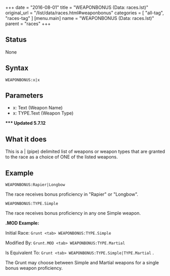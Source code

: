 +++
date = "2016-08-01"
title = "WEAPONBONUS (Data: races.lst)"
original_url = "/list/data/races.html#weaponbonus"
categories = [ "all-tag", "races-tag" ]
[menu.main]
    name = "WEAPONBONUS (Data: races.lst)"
    parent = "races"
+++

## Status

None

## Syntax

`WEAPONBONUS:x|x`

## Parameters

-   x: Text (Weapon Name)
-   x: TYPE.Text (Weapon Type)



**<span id="weaponbonus"></span> \*\*\* Updated 5.7.12**

What it does
------------

This is a | (pipe) delimited list of weapons or weapon types that are
granted to the race as a choice of ONE of the listed weapons.

Example
-------

`WEAPONBONUS:Rapier|Longbow`

The race receives bonus proficiency in "Rapier" or "Longbow".

`WEAPONBONUS:TYPE.Simple`

The race receives bonus proficiency in any one Simple weapon.

**.MOD Example:**

Initial Race: `Grunt <tab> WEAPONBONUS:TYPE.Simple`

Modified By: `Grunt.MOD <tab> WEAPONBONUS:TYPE.Martial`

Is Equivalent To: `Grunt <tab> WEAPONBONUS:TYPE.Simple|TYPE.Martial` .

The Grunt may choose between Simple and Martial weapons for a single
bonus weapon proficiency.

